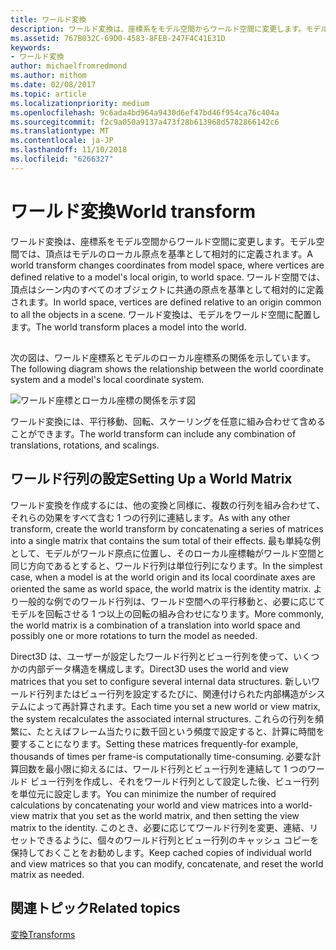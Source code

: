 ```yaml
---
title: ワールド変換
description: ワールド変換は、座標系をモデル空間からワールド空間に変更します。モデル空間では、頂点はモデルのローカル原点を基準として相対的に定義されます。
ms.assetid: 767B032C-69D0-4583-8FEB-247F4C41E31D
keywords:
- ワールド変換
author: michaelfromredmond
ms.author: mithom
ms.date: 02/08/2017
ms.topic: article
ms.localizationpriority: medium
ms.openlocfilehash: 9c6ada4bd964a9430d6ef47bd46f954ca76c404a
ms.sourcegitcommit: f2c9a050a9137a473f28b613968d5782866142c6
ms.translationtype: MT
ms.contentlocale: ja-JP
ms.lasthandoff: 11/10/2018
ms.locfileid: "6266327"
---
```

# <a name="world-transform"></a><span data-ttu-id="0209a-104">ワールド変換</span><span class="sxs-lookup"><span data-stu-id="0209a-104">World transform</span></span>


<span data-ttu-id="0209a-105">ワールド変換は、座標系をモデル空間からワールド空間に変更します。モデル空間では、頂点はモデルのローカル原点を基準として相対的に定義されます。</span><span class="sxs-lookup"><span data-stu-id="0209a-105">A world transform changes coordinates from model space, where vertices are defined relative to a model's local origin, to world space.</span></span> <span data-ttu-id="0209a-106">ワールド空間では、頂点はシーン内のすべてのオブジェクトに共通の原点を基準として相対的に定義されます。</span><span class="sxs-lookup"><span data-stu-id="0209a-106">In world space, vertices are defined relative to an origin common to all the objects in a scene.</span></span> <span data-ttu-id="0209a-107">ワールド変換は、モデルをワールド空間に配置します。</span><span class="sxs-lookup"><span data-stu-id="0209a-107">The world transform places a model into the world.</span></span>

## <span id="What_Is_a_World_Transform"></span><span id="what_is_a_world_transform"></span><span id="WHAT_IS_A_WORLD_TRANSFORM"></span>


<span data-ttu-id="0209a-108">次の図は、ワールド座標系とモデルのローカル座標系の関係を示しています。</span><span class="sxs-lookup"><span data-stu-id="0209a-108">The following diagram shows the relationship between the world coordinate system and a model's local coordinate system.</span></span>

![ワールド座標とローカル座標の関係を示す図](images/worldcrd.png)

<span data-ttu-id="0209a-110">ワールド変換には、平行移動、回転、スケーリングを任意に組み合わせて含めることができます。</span><span class="sxs-lookup"><span data-stu-id="0209a-110">The world transform can include any combination of translations, rotations, and scalings.</span></span>

## <a name="span-idsettingupaworldmatrixxmlspansetting-up-a-world-matrix"></a><span data-ttu-id="0209a-111"><span id="SETTING_UP_A_WORLD_MATRIX.XML"></span>ワールド行列の設定</span><span class="sxs-lookup"><span data-stu-id="0209a-111"><span id="SETTING_UP_A_WORLD_MATRIX.XML"></span>Setting Up a World Matrix</span></span>


<span data-ttu-id="0209a-112">ワールド変換を作成するには、他の変換と同様に、複数の行列を組み合わせて、それらの効果をすべて含む 1 つの行列に連結します。</span><span class="sxs-lookup"><span data-stu-id="0209a-112">As with any other transform, create the world transform by concatenating a series of matrices into a single matrix that contains the sum total of their effects.</span></span> <span data-ttu-id="0209a-113">最も単純な例として、モデルがワールド原点に位置し、そのローカル座標軸がワールド空間と同じ方向であるとすると、ワールド行列は単位行列になります。</span><span class="sxs-lookup"><span data-stu-id="0209a-113">In the simplest case, when a model is at the world origin and its local coordinate axes are oriented the same as world space, the world matrix is the identity matrix.</span></span> <span data-ttu-id="0209a-114">より一般的な例でのワールド行列は、ワールド空間への平行移動と、必要に応じてモデルを回転させる 1 つ以上の回転の組み合わせになります。</span><span class="sxs-lookup"><span data-stu-id="0209a-114">More commonly, the world matrix is a combination of a translation into world space and possibly one or more rotations to turn the model as needed.</span></span>

<span data-ttu-id="0209a-115">Direct3D は、ユーザーが設定したワールド行列とビュー行列を使って、いくつかの内部データ構造を構成します。</span><span class="sxs-lookup"><span data-stu-id="0209a-115">Direct3D uses the world and view matrices that you set to configure several internal data structures.</span></span> <span data-ttu-id="0209a-116">新しいワールド行列またはビュー行列を設定するたびに、関連付けられた内部構造がシステムによって再計算されます。</span><span class="sxs-lookup"><span data-stu-id="0209a-116">Each time you set a new world or view matrix, the system recalculates the associated internal structures.</span></span> <span data-ttu-id="0209a-117">これらの行列を頻繁に、たとえばフレーム当たりに数千回という頻度で設定すると、計算に時間を要することになります。</span><span class="sxs-lookup"><span data-stu-id="0209a-117">Setting these matrices frequently-for example, thousands of times per frame-is computationally time-consuming.</span></span> <span data-ttu-id="0209a-118">必要な計算回数を最小限に抑えるには、ワールド行列とビュー行列を連結して 1 つのワールド ビュー行列を作成し、それをワールド行列として設定した後、ビュー行列を単位元に設定します。</span><span class="sxs-lookup"><span data-stu-id="0209a-118">You can minimize the number of required calculations by concatenating your world and view matrices into a world-view matrix that you set as the world matrix, and then setting the view matrix to the identity.</span></span> <span data-ttu-id="0209a-119">このとき、必要に応じてワールド行列を変更、連結、リセットできるように、個々のワールド行列とビュー行列のキャッシュ コピーを保持しておくことをお勧めします。</span><span class="sxs-lookup"><span data-stu-id="0209a-119">Keep cached copies of individual world and view matrices so that you can modify, concatenate, and reset the world matrix as needed.</span></span>

## <a name="span-idrelated-topicsspanrelated-topics"></a><span data-ttu-id="0209a-120"><span id="related-topics"></span>関連トピック</span><span class="sxs-lookup"><span data-stu-id="0209a-120"><span id="related-topics"></span>Related topics</span></span>


[<span data-ttu-id="0209a-121">変換</span><span class="sxs-lookup"><span data-stu-id="0209a-121">Transforms</span></span>](transforms.md)

 

 




